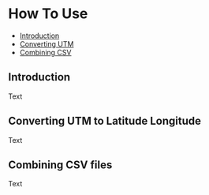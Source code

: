 # How To Use

- [Introduction](#introduction)
- [Converting UTM](#converting-utm-to-latitude-longitude)
- [Combining CSV](#combining-csv-files)

## Introduction

Text

## Converting UTM to Latitude Longitude

Text

## Combining CSV files

Text
